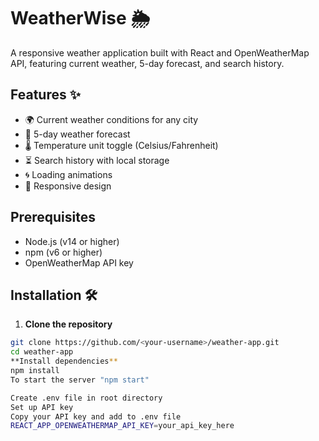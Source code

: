 # WeatherWise 🌦️

A responsive weather application built with React and OpenWeatherMap API, featuring current weather, 5-day forecast, and search history.

## Features ✨

- 🌍 Current weather conditions for any city
- 📅 5-day weather forecast
- 🌡️ Temperature unit toggle (Celsius/Fahrenheit)
- ⏳ Search history with local storage
- 🌀 Loading animations
- 📱 Responsive design

## Prerequisites

- Node.js (v14 or higher)
- npm (v6 or higher)
- OpenWeatherMap API key

## Installation 🛠️

1. **Clone the repository**
```bash
git clone https://github.com/<your-username>/weather-app.git
cd weather-app
**Install dependencies**
npm install
To start the server "npm start"

Create .env file in root directory
Set up API key
Copy your API key and add to .env file
REACT_APP_OPENWEATHERMAP_API_KEY=your_api_key_here

